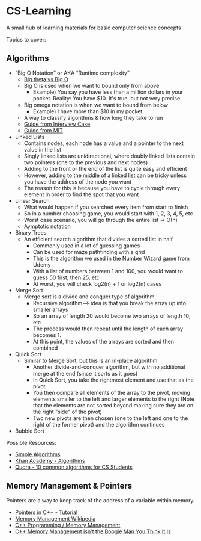 # CS-Learning
A small hub of learning materials for basic computer science concepts

Topics to cover:
## Algorithms
  * “Big O Notation” or AKA “Runtime complexity”
    * [Big theta vs Big O](https://www.khanacademy.org/computing/computer-science/algorithms/asymptotic-notation/a/big-o-notation)
    * Big O is used when we want to bound only from above
      * Example) You say you have less than a million dollars in your pocket. Reality: You have $10. It's true, but not  very precise.
    * Big omega notation is when we want to bound from below
      * Example) I have more than $10 in my pocket.
    * A way to classify algorithms & how long they take to run
    * [Guide from Interview Cake](https://www.interviewcake.com/article/java/big-o-notation-time-and-space-complexity)
    * [Guide from MIT](http://web.mit.edu/16.070/www/lecture/big_o.pdf)
  * Linked Lists
    * Contains nodes, each node has a value and a pointer to the next value in the list
    * Singly linked lists are unidirectional, where doubly linked lists contain two pointers (one to the previous and next nodes)
    * Adding to the front or the end of the list is quite easy and efficient
    * However, adding to the middle of a linked list can be tricky unless you have the address of the node you want
    * The reason for this is because you have to cycle through every element in order to find the spot that you want
  * Linear Search
    * What would happen if you searched every item from start to finish
    * So in a number choosing game, you would start with 1, 2, 3, 4, 5, etc
    * Worst case scenario, you will go through the entire list -> Θ(n)
    * [Aymptotic notation](https://www.khanacademy.org/computing/computer-science/algorithms/asymptotic-notation/a/big-big-theta-notation)
  * Binary Trees
    * An efficient search algorithm that divides a sorted list in half 
      * Commonly used in a lot of guessing games
      * Can be used for maze pathfinding with a grid
      * This is the algorithm we used in the Number Wizard game from Udemy
      * With a list of numbers between 1 and 100, you would want to guess 50 first, then 25, etc
      * At worst, you will check log2(n) + 1 or log2(n) cases
  * Merge Sort
    * Merge sort is a divide and conquer type of algorithm
      * Recursive algorithm--> idea is that you break the array up into smaller arrays
      * So an array of length 20 would become two arrays of length 10, etc
      * The process would then repeat until the length of each array becomes 1.
      * At this point, the values of the arrays are sorted and then combined
  * Quick Sort
    * Similar to Merge Sort, but this is an in-place algorithm
      * Another divide-and-conquer algorithm, but with no additional merge at the end (since it sorts as it goes)
      * In Quick Sort, you take the rightmost element and use that as the pivot
      * You then compare all elements of the array to the pivot, moving elements smaller to the left and larger elements to the right (Note that the elements are not sorted beyond making sure they are on the right "side" of the pivot)
      * Two new pivots are then chosen (one to the left and one to the right of the former pivot) and the algorithm continues
  * Bubble Sort
 
 Possible Resources:
 * [Simple Algorithms](http://algorithms.openmymind.net/)
 * [Khan Academy - Algorithms](https://www.khanacademy.org/computing/computer-science/algorithms)
 * [Quora - 10 common algorithms for CS Students](https://www.quora.com/Which-are-the-10-algorithms-every-computer-science-student-must-implement-at-least-once-in-life)
 
## Memory Management & Pointers
Pointers are a way to keep track of the address of a variable within memory. 

* [Pointers in C++ - Tutorial](http://www.cplusplus.com/doc/tutorial/pointers/)
* [Memory Management Wikipedia](https://en.wikipedia.org/wiki/Memory_management)
* [C++ Programming / Memory Management](https://en.wikibooks.org/wiki/C%2B%2B_Programming/Memory_Management)
* [C++ Memory Management isn't the Boogie Man You Think It Is](http://www.gamefromscratch.com/post/2013/04/02/CPP-memory-management-isnt-the-boogie-man-you-may-think-it-is.aspx) 

